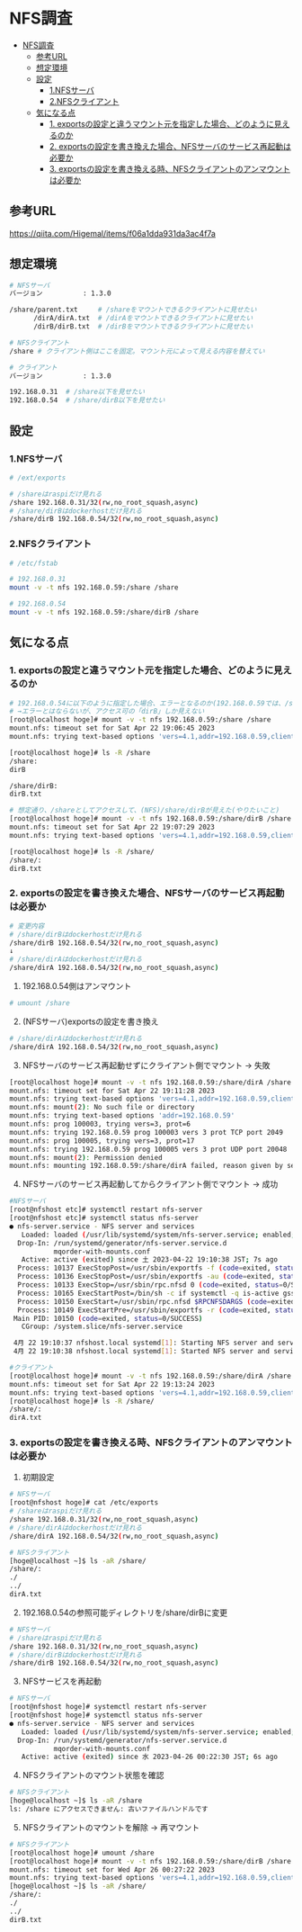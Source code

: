 # NFS調査

- [NFS調査](#nfs調査)
  - [参考URL](#参考url)
  - [想定環境](#想定環境)
  - [設定](#設定)
    - [1.NFSサーバ](#1nfsサーバ)
    - [2.NFSクライアント](#2nfsクライアント)
  - [気になる点](#気になる点)
    - [1. exportsの設定と違うマウント元を指定した場合、どのように見えるのか](#1-exportsの設定と違うマウント元を指定した場合どのように見えるのか)
    - [2. exportsの設定を書き換えた場合、NFSサーバのサービス再起動は必要か](#2-exportsの設定を書き換えた場合nfsサーバのサービス再起動は必要か)
    - [3. exportsの設定を書き換える時、NFSクライアントのアンマウントは必要か](#3-exportsの設定を書き換える時nfsクライアントのアンマウントは必要か)

## 参考URL
https://qiita.com/Higemal/items/f06a1dda931da3ac4f7a

## 想定環境
```sh
# NFSサーバ
バージョン          : 1.3.0

/share/parent.txt     # /shareをマウントできるクライアントに見せたい
      /dirA/dirA.txt  # /dirAをマウントできるクライアントに見せたい
      /dirB/dirB.txt  # /dirBをマウントできるクライアントに見せたい

# NFSクライアント
/share # クライアント側はここを固定。マウント元によって見える内容を替えてい

# クライアント
バージョン          : 1.3.0

192.168.0.31  # /share以下を見せたい
192.168.0.54  # /share/dirB以下を見せたい
```

## 設定
### 1.NFSサーバ
```sh
# /ext/exports

# /shareはraspiだけ見れる
/share 192.168.0.31/32(rw,no_root_squash,async)
# /share/dirBはdockerhostだけ見れる
/share/dirB 192.168.0.54/32(rw,no_root_squash,async)
```

### 2.NFSクライアント
```sh
# /etc/fstab

# 192.168.0.31
mount -v -t nfs 192.168.0.59:/share /share

# 192.168.0.54
mount -v -t nfs 192.168.0.59:/share/dirB /share
```

## 気になる点
### 1. exportsの設定と違うマウント元を指定した場合、どのように見えるのか
```sh
# 192.168.0.54に以下のように指定した場合、エラーとなるのか(192.168.0.59では、/share/dirBのみ定義している)
# →エラーとはならないが、アクセス可の「dirB」しか見えない
[root@localhost hoge]# mount -v -t nfs 192.168.0.59:/share /share
mount.nfs: timeout set for Sat Apr 22 19:06:45 2023
mount.nfs: trying text-based options 'vers=4.1,addr=192.168.0.59,clientaddr=192.168.0.54'

[root@localhost hoge]# ls -R /share
/share:
dirB

/share/dirB:
dirB.txt

# 想定通り、/shareとしてアクセスして、(NFS)/share/dirBが見えた(やりたいこと)
[root@localhost hoge]# mount -v -t nfs 192.168.0.59:/share/dirB /share
mount.nfs: timeout set for Sat Apr 22 19:07:29 2023
mount.nfs: trying text-based options 'vers=4.1,addr=192.168.0.59,clientaddr=192.168.0.54'

[root@localhost hoge]# ls -R /share/
/share/:
dirB.txt
```

### 2. exportsの設定を書き換えた場合、NFSサーバのサービス再起動は必要か
```sh
# 変更内容
# /share/dirBはdockerhostだけ見れる
/share/dirB 192.168.0.54/32(rw,no_root_squash,async)
↓
# /share/dirAはdockerhostだけ見れる
/share/dirA 192.168.0.54/32(rw,no_root_squash,async)
```

1. 192.168.0.54側はアンマウント
```sh
# umount /share
```

2. (NFSサーバ)exportsの設定を書き換え
```sh
# /share/dirAはdockerhostだけ見れる
/share/dirA 192.168.0.54/32(rw,no_root_squash,async)
```

3. NFSサーバのサービス再起動せずにクライアント側でマウント → 失敗
```sh
[root@localhost hoge]# mount -v -t nfs 192.168.0.59:/share/dirA /share
mount.nfs: timeout set for Sat Apr 22 19:11:28 2023
mount.nfs: trying text-based options 'vers=4.1,addr=192.168.0.59,clientaddr=192.168.0.54'
mount.nfs: mount(2): No such file or directory
mount.nfs: trying text-based options 'addr=192.168.0.59'
mount.nfs: prog 100003, trying vers=3, prot=6
mount.nfs: trying 192.168.0.59 prog 100003 vers 3 prot TCP port 2049
mount.nfs: prog 100005, trying vers=3, prot=17
mount.nfs: trying 192.168.0.59 prog 100005 vers 3 prot UDP port 20048
mount.nfs: mount(2): Permission denied
mount.nfs: mounting 192.168.0.59:/share/dirA failed, reason given by server: No such file or directory
```

4. NFSサーバのサービス再起動してからクライアント側でマウント → 成功
```sh
#NFSサーバ
[root@nfshost etc]# systemctl restart nfs-server
[root@nfshost etc]# systemctl status nfs-server
● nfs-server.service - NFS server and services
   Loaded: loaded (/usr/lib/systemd/system/nfs-server.service; enabled; vendor preset: disabled)
  Drop-In: /run/systemd/generator/nfs-server.service.d
           mqorder-with-mounts.conf
   Active: active (exited) since 土 2023-04-22 19:10:38 JST; 7s ago
  Process: 10137 ExecStopPost=/usr/sbin/exportfs -f (code=exited, status=0/SUCCESS)
  Process: 10136 ExecStopPost=/usr/sbin/exportfs -au (code=exited, status=0/SUCCESS)
  Process: 10133 ExecStop=/usr/sbin/rpc.nfsd 0 (code=exited, status=0/SUCCESS)
  Process: 10165 ExecStartPost=/bin/sh -c if systemctl -q is-active gssproxy; then systemctl reload gssproxy ; fi (code=exited, status=0/SUCCESS)
  Process: 10150 ExecStart=/usr/sbin/rpc.nfsd $RPCNFSDARGS (code=exited, status=0/SUCCESS)
  Process: 10149 ExecStartPre=/usr/sbin/exportfs -r (code=exited, status=0/SUCCESS)
 Main PID: 10150 (code=exited, status=0/SUCCESS)
   CGroup: /system.slice/nfs-server.service

 4月 22 19:10:37 nfshost.local systemd[1]: Starting NFS server and services...
 4月 22 19:10:38 nfshost.local systemd[1]: Started NFS server and services.

#クライアント
[root@localhost hoge]# mount -v -t nfs 192.168.0.59:/share/dirA /share
mount.nfs: timeout set for Sat Apr 22 19:13:24 2023
mount.nfs: trying text-based options 'vers=4.1,addr=192.168.0.59,clientaddr=192.168.0.54'
[root@localhost hoge]# ls -R /share/
/share/:
dirA.txt
```

### 3. exportsの設定を書き換える時、NFSクライアントのアンマウントは必要か
1. 初期設定
```sh
# NFSサーバ
[root@nfshost hoge]# cat /etc/exports
# /shareはraspiだけ見れる
/share 192.168.0.31/32(rw,no_root_squash,async)
# /share/dirAはdockerhostだけ見れる
/share/dirA 192.168.0.54/32(rw,no_root_squash,async)
```

```sh
# NFSクライアント
[hoge@localhost ~]$ ls -aR /share/
/share/:
./
../
dirA.txt
```

2. 192.168.0.54の参照可能ディレクトリを/share/dirBに変更
```sh
# NFSサーバ
# /shareはraspiだけ見れる
/share 192.168.0.31/32(rw,no_root_squash,async)
# /share/dirBはdockerhostだけ見れる
/share/dirB 192.168.0.54/32(rw,no_root_squash,async)
```

3. NFSサービスを再起動
```sh
# NFSサーバ
[root@nfshost hoge]# systemctl restart nfs-server
[root@nfshost hoge]# systemctl status nfs-server
● nfs-server.service - NFS server and services
   Loaded: loaded (/usr/lib/systemd/system/nfs-server.service; enabled; vendor preset: disabled)
  Drop-In: /run/systemd/generator/nfs-server.service.d
           mqorder-with-mounts.conf
   Active: active (exited) since 水 2023-04-26 00:22:30 JST; 6s ago
```

4. NFSクライアントのマウント状態を確認
```sh
# NFSクライアント
[hoge@localhost ~]$ ls -aR /share
ls: /share にアクセスできません: 古いファイルハンドルです
```

5. NFSクライアントのマウントを解除 → 再マウント
```sh
# NFSクライアント
[root@localhost hoge]# umount /share
[root@localhost hoge]# mount -v -t nfs 192.168.0.59:/share/dirB /share
mount.nfs: timeout set for Wed Apr 26 00:27:22 2023
mount.nfs: trying text-based options 'vers=4.1,addr=192.168.0.59,clientaddr=192.168.0.54'
[hoge@localhost ~]$ ls -aR /share/
/share/:
./
../
dirB.txt
```


